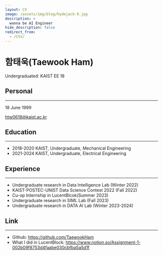 ```yaml
---
layout: CV
image: /assets/img/blog/hydejack-9.jpg
description: >
  wanna be AI Engineer
hide_description: false
redirect_from:
  - /CVs/
---
```


# 함태욱(Taewook Ham)
Undergraduated: KAIST EE 18
<!--author-->

## Personal
---
18 June 1999

htw0618@kaist.ac.kr
## Education
---
- 2018-2020 KAIST, Undergraduate, Mechanical Engineering
- 2021-2024 KAIST, Undergraduate, Electrical Engineering

## Experience
---
- Undergraduate research in Data Intelligence Lab (Winter 2022)
- KAIST-POSTEC-UNIST Data Science Contest 2022 (Fall 2022)
- Cu-op Internship in LucentBlcok(Summer 2023)
- Undergraduate research in SIML Lab (Fall 2023)
- Undergraduate research in DATA AI Lab (Winter 2023-2024)

## Link
---
- Github: https://github.com/TaewookHam
- What I did in LucentBlock: https://www.notion.so/Assignment-1-002b09f8753d4faabe030cbfba5a5d1f